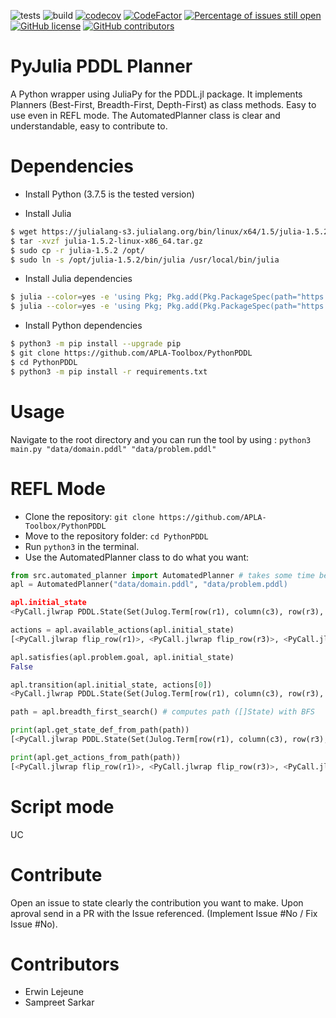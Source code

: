 ![tests](https://github.com/APLA-Toolbox/PythonPDDL/workflows/tests/badge.svg?branch=main)
![build](https://github.com/APLA-Toolbox/PythonPDDL/workflows/build/badge.svg?branch=main)
[![codecov](https://codecov.io/gh/APLA-Toolbox/PythonPDDL/branch/main/graph/badge.svg?token=63GHA9JUND)](https://codecov.io/gh/APLA-Toolbox/PythonPDDL)
[![CodeFactor](https://www.codefactor.io/repository/github/apla-toolbox/pythonpddl/badge)](https://www.codefactor.io/repository/github/apla-toolbox/pythonpddl)
[![Percentage of issues still open](http://isitmaintained.com/badge/open/APLA-Toolbox/PythonPDDL.svg)](http://isitmaintained.com/project/APLA-Toolbox/PythonPDDL "Percentage of issues still open")
[![GitHub license](https://img.shields.io/github/license/Apla-Toolbox/PythonPDDL.svg)](https://github.com/Apla-Toolbox/PythonPDDL/blob/master/LICENSE)
[![GitHub contributors](https://img.shields.io/github/contributors/Apla-Toolbox/PythonPDDL.svg)](https://GitHub.com/Apla-Toolbox/PythonPDDL/graphs/contributors/)



# PyJulia PDDL Planner

A Python wrapper using JuliaPy for the PDDL.jl package. It implements Planners (Best-First, Breadth-First, Depth-First) as class methods. Easy to use even in REFL mode. The AutomatedPlanner class is clear and understandable, easy to contribute to.

# Dependencies

- Install Python (3.7.5 is the tested version)

- Install Julia

```bash
$ wget https://julialang-s3.julialang.org/bin/linux/x64/1.5/julia-1.5.2-linux-x86_64.tar.gz
$ tar -xvzf julia-1.5.2-linux-x86_64.tar.gz
$ sudo cp -r julia-1.5.2 /opt/
$ sudo ln -s /opt/julia-1.5.2/bin/julia /usr/local/bin/julia
```

- Install Julia dependencies

```bash
$ julia --color=yes -e 'using Pkg; Pkg.add(Pkg.PackageSpec(path="https://github.com/APLA-Toolbox/PDDL.jl"))'
$ julia --color=yes -e 'using Pkg; Pkg.add(Pkg.PackageSpec(path="https://github.com/JuliaPy/PyCall.jl"))'
```

- Install Python dependencies

```bash
$ python3 -m pip install --upgrade pip
$ git clone https://github.com/APLA-Toolbox/PythonPDDL
$ cd PythonPDDL
$ python3 -m pip install -r requirements.txt
```

# Usage

Navigate to the root directory and you can run the tool by using : `python3 main.py "data/domain.pddl" "data/problem.pddl"`

# REFL Mode

- Clone the repository: `git clone https://github.com/APLA-Toolbox/PythonPDDL`
- Move to the repository folder: `cd PythonPDDL`
- Run `python3` in the terminal.
- Use the AutomatedPlanner class to do what you want:
```python
from src.automated_planner import AutomatedPlanner # takes some time because it has to instantiate the Julia interface
apl = AutomatedPlanner("data/domain.pddl", "data/problem.pddl)

apl.initial_state
<PyCall.jlwrap PDDL.State(Set(Julog.Term[row(r1), column(c3), row(r3), row(r2), column(c2), column(c1)]), Set(Julog.Term[white(r2, c1), white(r1, c2), white(r3, c2), white(r2, c3)]), Dict{Symbol,Any}())>

actions = apl.available_actions(apl.initial_state)
[<PyCall.jlwrap flip_row(r1)>, <PyCall.jlwrap flip_row(r3)>, <PyCall.jlwrap flip_row(r2)>, <PyCall.jlwrap flip_column(c3)>, <PyCall.jlwrap flip_column(c2)>, <PyCall.jlwrap flip_column(c1)>]

apl.satisfies(apl.problem.goal, apl.initial_state)
False

apl.transition(apl.initial_state, actions[0])
<PyCall.jlwrap PDDL.State(Set(Julog.Term[row(r1), column(c3), row(r3), row(r2), column(c2), column(c1)]), Set(Julog.Term[white(r2, c1), white(r1, c1), white(r3, c2), white(r2, c3), white(r1, c3)]), Dict{Symbol,Any}())>

path = apl.breadth_first_search() # computes path ([]State) with BFS

print(apl.get_state_def_from_path(path))
[<PyCall.jlwrap PDDL.State(Set(Julog.Term[row(r1), column(c3), row(r3), row(r2), column(c2), column(c1)]), Set(Julog.Term[white(r2, c1), white(r1, c1), white(r3, c2), white(r2, c3), white(r1, c3)]), Dict{Symbol,Any}())>, <PyCall.jlwrap PDDL.State(Set(Julog.Term[row(r1), column(c3), row(r3), row(r2), column(c2), column(c1)]), Set(Julog.Term[white(r2, c1), white(r1, c1), white(r2, c3), white(r1, c3), white(r3, c3), white(r3, c1)]), Dict{Symbol,Any}())>, <PyCall.jlwrap PDDL.State(Set(Julog.Term[row(r1), column(c3), row(r3), row(r2), column(c2), column(c1)]), Set(Julog.Term[white(r2, c1), white(r1, c1), white(r1, c2), white(r3, c2), white(r2, c3), white(r1, c3), white(r3, c3), white(r3, c1), white(r2, c2)]), Dict{Symbol,Any}())>]

print(apl.get_actions_from_path(path))
[<PyCall.jlwrap flip_row(r1)>, <PyCall.jlwrap flip_row(r3)>, <PyCall.jlwrap flip_column(c2)>]
```

# Script mode

UC

# Contribute

Open an issue to state clearly the contribution you want to make. Upon aproval send in a PR with the Issue referenced. (Implement Issue #No / Fix Issue #No).

# Contributors

- Erwin Lejeune
- Sampreet Sarkar
